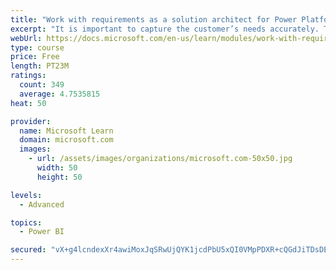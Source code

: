```yaml
---
title: "Work with requirements as a solution architect for Power Platform and Dynamics 365"
excerpt: "It is important to capture the customer’s needs accurately. This module explains how to capture requirements and identify functional and non-functional items."
webUrl: https://docs.microsoft.com/en-us/learn/modules/work-with-requirements/
type: course
price: Free
length: PT23M
ratings:
  count: 349
  average: 4.7535815
heat: 50

provider:
  name: Microsoft Learn
  domain: microsoft.com
  images:
    - url: /assets/images/organizations/microsoft.com-50x50.jpg
      width: 50
      height: 50

levels:
  - Advanced

topics:
  - Power BI

secured: "vX+g4lcndexXr4awiMoxJqSRwUjQYK1jcdPbU5xQI0VMpPDXR+cQGdJiTDsDEzGS0/TEd5elgp3fJVkIEO7d4H5tYKNAnKSmlITWohk/NIRPuAiBd0wmvzI2D7NKUYfVmgPM+3x6Ne9ZqeU2tzzH7joWm9a+iYIEIX3OXDQVji4Nkfaw8UobbQb+dsX/2dgj/48Zilb6nXdJDmWeFQcWc/Jsq30zwMCc7wBCX+63P52xt+Yl/yIIn6NMN6tr+YNV/IM71rV6b9ngfAUjp2PPBahfZhyCWVcw0D4JEBRvZw2cMEv/bKcsHpCo9Hr7daLOWn0Xd1pBwnvAx+pPYGplKTGOpFdLdpNan95NR6v5Z9lqEXjfwkTLxUWsdIW/MFSh9btNhOtqFiRdP/MuYSqvz1w3yPkEfelj5WZv2bTwiks=;otpHrb0FY398T3Nd0Q5Ctw=="
---
```


